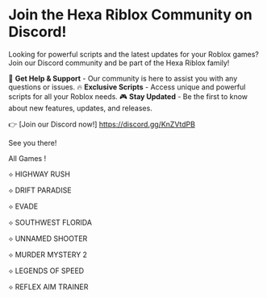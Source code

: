 # Join the Hexa Riblox Community on Discord!

Looking for powerful scripts and the latest updates for your Roblox games? Join our Discord community and be part of the Hexa Riblox family!

💬 **Get Help & Support** - Our community is here to assist you with any questions or issues.
🔥 **Exclusive Scripts** - Access unique and powerful scripts for all your Roblox needs.
🎮 **Stay Updated** - Be the first to know about new features, updates, and releases.

👉 [Join our Discord now!] https://discord.gg/KnZVtdPB

See you there!

All Games !

⟡ HIGHWAY RUSH

⟡ DRIFT PARADISE

⟡ EVADE

⟡ SOUTHWEST FLORIDA

⟡ UNNAMED SHOOTER

⟡ MURDER MYSTERY 2

⟡ LEGENDS OF SPEED

⟡ REFLEX AIM TRAINER 


 



